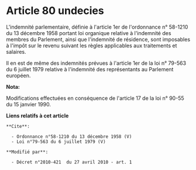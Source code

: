 # Article 80 undecies

L'indemnité parlementaire, définie à l'article 1er de l'ordonnance n° 58-1210 du 13 décembre 1958 portant loi organique
relative à l'indemnité des membres du Parlement, ainsi que l'indemnité de résidence, sont imposables à l'impôt sur le revenu
suivant les règles applicables aux traitements et salaires. 

Il en est de même des indemnités prévues à l'article 1er de la loi n° 79-563 du 6 juillet 1979 relative à l'indemnité des
représentants au Parlement européen.

**Nota:**

Modifications effectuées en conséquence de l'article 17 de la loi n° 90-55 du 15 janvier 1990.

**Liens relatifs à cet article**

	**Cite**:

	  - Ordonnance n°58-1210 du 13 décembre 1958 (V)
	  - Loi n°79-563 du 6 juillet 1979 (V)

	**Modifié par**:

	  - Décret n°2010-421  du 27 avril 2010 - art. 1
